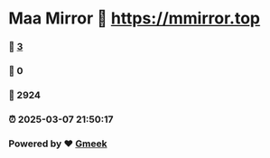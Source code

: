 # Maa Mirror :link: https://mmirror.top 
### :page_facing_up: [3](https://mmirror.top/tag.html) 
### :speech_balloon: 0 
### :hibiscus: 2924 
### :alarm_clock: 2025-03-07 21:50:17 
### Powered by :heart: [Gmeek](https://github.com/Meekdai/Gmeek)
